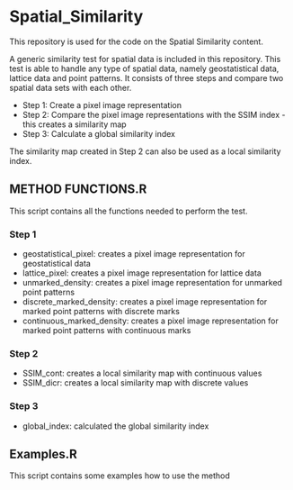# Spatial_Similarity
This repository is used for the code on the Spatial Similarity content. 

A generic similarity test for spatial data is included in this repository. This test is able to handle any type of spatial data, namely geostatistical data, lattice data and point patterns. It consists of three steps and compare two spatial data sets with each other.

* Step 1: Create a pixel image representation
* Step 2: Compare the pixel image representations with the SSIM index - this creates a similarity map
* Step 3: Calculate a global similarity index

The similarity map created in Step 2 can also be used as a local similarity index.

## METHOD FUNCTIONS.R

This script contains all the functions needed to perform the test.

### Step 1

* geostatistical_pixel: creates a pixel image representation for geostatistical data
* lattice_pixel: creates a pixel image representation for lattice data
* unmarked_density: creates a pixel image representation for unmarked point patterns
* discrete_marked_density: creates a pixel image representation for marked point patterns with discrete marks
* continuous_marked_density: creates a pixel image representation for marked point patterns with continuous marks

### Step 2

* SSIM_cont: creates a local similarity map with continuous values
* SSIM_dicr: creates a local similarity map with discrete values

### Step 3

* global_index: calculated the global similarity index

## Examples.R

This script contains some examples how to use the method
